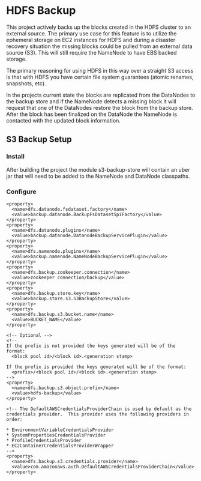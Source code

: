 # HDFS Backup

This project actively backs up the blocks created in the HDFS cluster to an external source. The primary use case for this feature is to utilize the ephemeral storage on EC2 instances for HDFS and during a disaster recovery situation the missing blocks could be pulled from an external data source (S3).  This will still require the NameNode to have EBS backed storage.

The primary reasoning for using HDFS in this way over a straight S3 access is that with HDFS you have certain file system guarantees (atomic renames, snapshots, etc).

In the projects current state the blocks are replicated from the DataNodes to the backup store and if the NameNode detects a missing block it will request that one of the DataNodes restore the block from the backup store.  After the block has been finalized on the DataNode the NameNode is contacted with the updated block information.

## S3 Backup Setup

### Install

After building the project the module s3-backup-store will contain an uber jar that will need to be added to the NameNode and DataNode classpaths.

### Configure

```
<property>
  <name>dfs.datanode.fsdataset.factory</name>
  <value>backup.datanode.BackupFsDatasetSpiFactory</value>
</property>
<property>
  <name>dfs.datanode.plugins</name>
  <value>backup.datanode.DatanodeBackupServicePlugin</value>
</property>
<property>
  <name>dfs.namenode.plugins</name>
  <value>backup.namenode.NameNodeBackupServicePlugin</value>
</property>
<property>
  <name>dfs.backup.zookeeper.connection</name>
  <value>zookeeper connection/backup</value>
</property>
<property>
  <name>dfs.backup.store.key</name>
  <value>backup.store.s3.S3BackupStore</value>
</property>
<property>
  <name>dfs.backup.s3.bucket.name</name>
  <value>BUCKET_NAME</value>
</property>

<!-- Optional -->
<!--
If the prefix is not provided the keys generated will be of the format:
  <block pool id>/<block id>.<generation stamp>

If the prefix is provided the keys generated will be of the format:
  <prefix>/<block pool id>/<block id>.<generation stamp>
-->
<property>
  <name>dfs.backup.s3.object.prefix</name>
  <value>hdfs-backup</value>
</property>

<!-- The DefaultAWSCredentialsProviderChain is used by default as the credentials provider.  This provider uses the following providers in order:

* EnvironmentVariableCredentialsProvider
* SystemPropertiesCredentialsProvider
* ProfileCredentialsProvider
* EC2ContainerCredentialsProviderWrapper
-->
<property>
  <name>dfs.backup.s3.credentials.provider</name>
  <value>com.amazonaws.auth.DefaultAWSCredentialsProviderChain</value>
</property>
```
